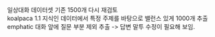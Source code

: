 일상대화 데이터셋 기존 1500개 다시 재검토   
koalpaca 1.1 지식인 데이터에서 특정 주제를 바탕으로 밸런스 있게 1000개 추출
emphatic 대화 앞에 질문 부분 제외 추출 -> 답변 말투 수정이 필요해 보임.